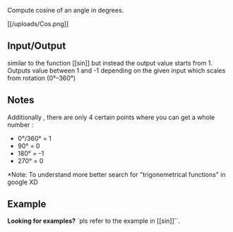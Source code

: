 Compute cosine of an angle in degrees.

[[/uploads/Cos.png]]

## Input/Output
similar to the function [[sin]] but instead the output value starts from 1. Outputs value between 1 and -1 depending on the given input which scales from rotation (0°–360°)

## Notes

Additionally , there are only 4 certain points where you can get a whole number :
- 0°/360° = 1
- 90° = 0
- 180° = -1
- 270° = 0

*Note: To understand more better search for "trigonemetrical functions" in google XD

## Example
**Looking for examples?** 
 `pls refer to the example in [[sin]]``.